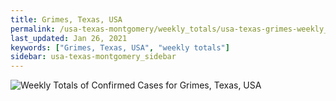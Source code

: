 ```yaml
---
title: Grimes, Texas, USA
permalink: /usa-texas-montgomery/weekly_totals/usa-texas-grimes-weekly_totals.html
last_updated: Jan 26, 2021
keywords: ["Grimes, Texas, USA", "weekly totals"]
sidebar: usa-texas-montgomery_sidebar
---
```


![Weekly Totals of Confirmed Cases for Grimes, Texas, USA](/covid_tracker/images/graphs/usa-texas-grimes-weekly_totals_graph.png)
